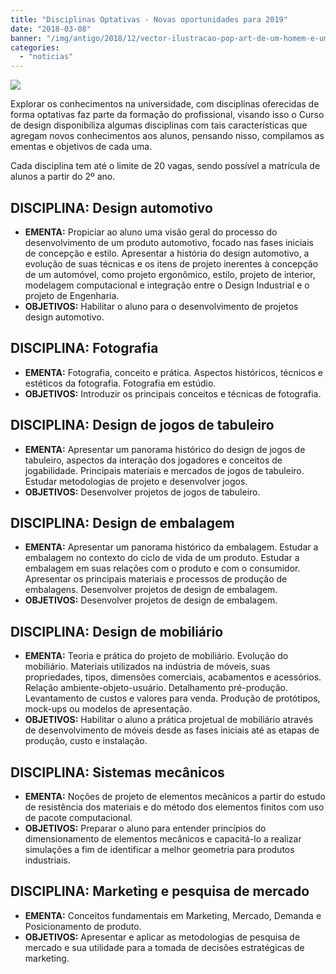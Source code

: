 ```yaml
---
title: "Disciplinas Optativas - Novas oportunidades para 2019"
date: "2018-03-08"
banner: "/img/antigo/2018/12/vector-ilustracao-pop-art-de-um-homem-e-uma-mulher-sentada-em-uma-mesa-de-negociacao-vista-superior_1441-598.jpg"
categories: 
  - "noticias"
---
```


[![](/img/antigo/2018/12/vector-ilustracao-pop-art-de-um-homem-e-uma-mulher-sentada-em-uma-mesa-de-negociacao-vista-superior_1441-598.jpg)](/img/antigo/2018/12/vector-ilustracao-pop-art-de-um-homem-e-uma-mulher-sentada-em-uma-mesa-de-negociacao-vista-superior_1441-598.jpg)

Explorar os conhecimentos na universidade, com disciplinas oferecidas de forma optativas faz parte da formação do profissional, visando isso o Curso de design disponibiliza algumas disciplinas com tais características que agregam novos conhecimentos aos alunos, pensando nisso, compilamos as ementas e objetivos de cada uma.

Cada disciplina tem até o limite de 20 vagas, sendo possível a matrícula de alunos a partir do 2º ano.

## **DISCIPLINA:** Design automotivo

- **EMENTA:** Propiciar ao aluno uma visão geral do processo do desenvolvimento de um produto automotivo, focado nas fases iniciais de concepção e estilo. Apresentar a história do design automotivo, a evolução de suas técnicas e os itens de projeto inerentes à concepção de um automóvel, como projeto ergonômico, estilo, projeto de interior, modelagem computacional e integração entre o Design Industrial e o projeto de Engenharia.
- **OBJETIVOS:** Habilitar o aluno para o desenvolvimento de projetos design automotivo.

## **DISCIPLINA:** Fotografia

- **EMENTA:** Fotografia, conceito e prática. Aspectos históricos, técnicos e estéticos da fotografia. Fotografia em estúdio.
- **OBJETIVOS:** Introduzir os principais conceitos e técnicas de fotografia.

## **DISCIPLINA:** Design de jogos de tabuleiro

- **EMENTA:** Apresentar um panorama histórico do design de jogos de tabuleiro, aspectos da interação dos jogadores e conceitos de jogabilidade. Principais materiais e mercados de jogos de tabuleiro. Estudar metodologias de projeto e desenvolver jogos.
- **OBJETIVOS:** Desenvolver projetos de jogos de tabuleiro.

## **DISCIPLINA:** Design de embalagem

- **EMENTA:** Apresentar um panorama histórico da embalagem. Estudar a embalagem no contexto do ciclo de vida de um produto. Estudar a embalagem em suas relações com o produto e com o consumidor. Apresentar os principais materiais e processos de produção de embalagens. Desenvolver projetos de design de embalagem.
- **OBJETIVOS:** Desenvolver projetos de design de embalagem.

## **DISCIPLINA:** Design de mobiliário

- **EMENTA:** Teoria e prática do projeto de mobiliário. Evolução do mobiliário. Materiais utilizados na indústria de móveis, suas propriedades, tipos, dimensões comerciais, acabamentos e acessórios. Relação ambiente-objeto-usuário. Detalhamento pré-produção. Levantamento de custos e valores para venda. Produção de protótipos, mock-ups ou modelos de apresentação.
- **OBJETIVOS:** Habilitar o aluno a prática projetual de mobiliário através de desenvolvimento de móveis desde as fases iniciais até as etapas de produção, custo e instalação.

## **DISCIPLINA**: Sistemas mecânicos

- **EMENTA:** Noções de projeto de elementos mecânicos a partir do estudo de resistência dos materiais e do método dos elementos finitos com uso de pacote computacional.
- **OBJETIVOS:** Preparar o aluno para entender princípios do dimensionamento de elementos mecânicos e capacitá-lo a realizar simulações a fim de identificar a melhor geometria para produtos industriais.

## **DISCIPLINA:** Marketing e pesquisa de mercado

- **EMENTA:** Conceitos fundamentais em Marketing, Mercado, Demanda e Posicionamento de produto.
- **OBJETIVOS:** Apresentar e aplicar as metodologias de pesquisa de mercado e sua utilidade para a tomada de decisões estratégicas de marketing.
